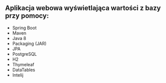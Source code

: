 ## Aplikacja webowa wyświetlająca wartości z bazy przy pomocy:
* Spring Boot
* Maven
* Java 8
* Packaging (JAR)
* JPA
* PostgreSQL
* H2
* Thymeleaf
* DataTables
* Intelij
